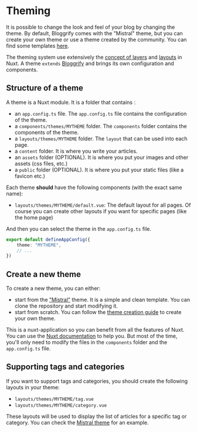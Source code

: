 # Theming 

It is possible to change the look and feel of your blog by changing the theme. By default, Bloggrify comes with the "Mistral" theme, but you can create your own theme or use a theme created by the community. You can find some templates [here](/templates).

The theming system use extensively the [concept of layers](https://nuxt.com/docs/examples/advanced/config-extends) and [layouts](https://nuxt.com/docs/guide/directory-structure/layouts) in Nuxt. A theme `extends` [Bloggrify](https://github.com/bloggrify/bloggrify) and brings its own configuration and components. 

## Structure of a theme

A theme is a Nuxt module. It is a folder that contains :
- an `app.config.ts` file. The `app.config.ts` file contains the configuration of the theme. 
- a `components/themes/MYTHEME` folder. The `components` folder contains the components of the theme.
- a `layouts/themes/MYTHEME` folder. The `layout` that can be used into each page. 
- a `content` folder. It is where you write your articles.
- an `assets` folder (OPTIONAL). It is where you put your images and other assets (css files, etc.)
- a `public` folder (OPTIONAL). It is where you put your static files (like a favicon etc.)

Each theme **should** have the following components (with the exact same name):

- `layouts/themes/MYTHEME/default.vue`: The default layout for all pages. Of course you can create other layouts if you want for specific pages (like the home page)

And then you can select the theme in the `app.config.ts` file.

```typescript
export default defineAppConfig({
    theme: "MYTHEME",
    // ...
})
```

## Create a new theme

To create a new theme, you can either:
- start from the ["Mistral"](https://github.com/bloggrify/bloggrify-mistral) theme. It is a simple and clean template. You can clone the repository and start modifying it.
- start from scratch. You can follow the [theme creation guide](/recipes/theme-recipe) to create your own theme.

This is a nuxt-application so you can benefit from all the features of Nuxt. You can use the [Nuxt documentation](https://nuxt.com/) to help you. But most of the time, you'll only need to modify the files in the `components` folder and the `app.config.ts` file.

## Supporting tags and categories 

If you want to support tags and categories, you should create the following layouts in your theme:
* `layouts/themes/MYTHEME/tag.vue`
* `layouts/themes/MYTHEME/category.vue`

These layouts will be used to display the list of articles for a specific tag or category. You can check the [Mistral theme](https://github.com/bloggrify/bloggrify-mistral) for an example.
